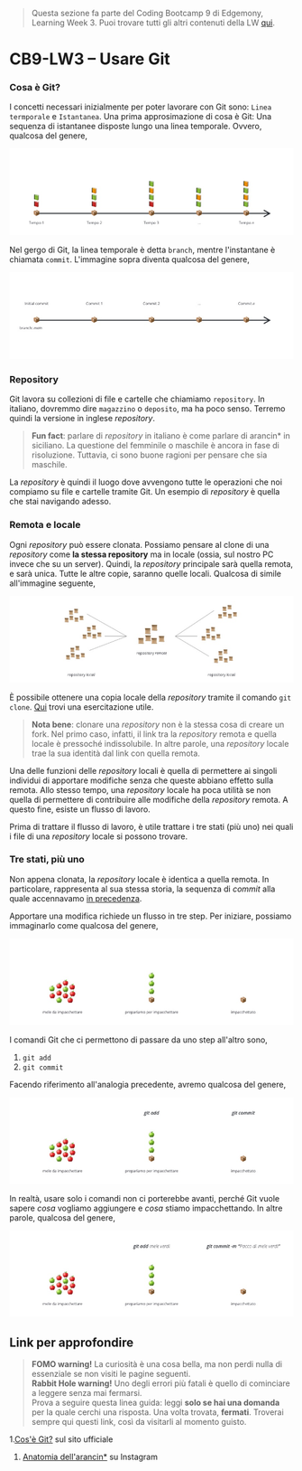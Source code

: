 > Questa sezione fa parte del Coding Bootcamp 9 di Edgemony, Learning Week 3.
> Puoi trovare tutti gli altri contenuti della LW [qui](../lw_03/README.md).

# CB9-LW3 – Usare Git

### Cosa è Git?

I concetti necessari inizialmente per poter lavorare con Git sono:
`Linea termporale` e `Istantanea`. Una prima approsimazione di cosa è Git: Una
sequenza di istantanee disposte lungo una linea temporale. Ovvero, qualcosa del
genere,

![](../images/lw_03-git-timeline-books.jpg)

Nel gergo di Git, la linea temporale è detta `branch`, mentre l'instantane è
chiamata `commit`. L'immagine sopra diventa qualcosa del genere,

![](../images/lw_03-git-timeline.jpg)

### Repository

Git lavora su collezioni di file e cartelle che chiamiamo `repository`. In
italiano, dovremmo dire `magazzino` o `deposito`, ma ha poco senso. Terremo
quindi la versione in inglese _repository_.

> **Fun fact**: parlare di _repository_ in italiano è come parlare di arancin\*
> in siciliano. La questione del femminile o maschile è ancora in fase di
> risoluzione. Tuttavia, ci sono buone ragioni per pensare che sia maschile.

La _repository_ è quindi il luogo dove avvengono tutte le operazioni che noi
compiamo su file e cartelle tramite Git. Un esempio di _repository_ è quella che
stai navigando adesso.

### Remota e locale

Ogni _repository_ può essere clonata. Possiamo pensare al clone di una
_repository_ come **la stessa repository** ma in locale (ossia, sul nostro PC
invece che su un server). Quindi, la _repository_ principale sarà quella remota,
e sarà unica. Tutte le altre copie, saranno quelle locali. Qualcosa di simile
all'immagine seguente,

![](../images/lw_03-git-remote-local.jpg)

È possibile ottenere una copia locale della _repository_ tramite il comando
`git clone`.
[Qui](https://github.com/dev-edgemony/CB9/blob/main/lw_03/esercitazioni/README.md#1-clona-la-repository-cb9)
trovi una esercitazione utile.

> **Nota bene**: clonare una _repository_ non è la stessa cosa di creare un
> fork. Nel primo caso, infatti, il link tra la _repository_ remota e quella
> locale è pressoché indissolubile. In altre parole, una _repository_ locale
> trae la sua identità dal link con quella remota.

Una delle funzioni delle _repository_ locali è quella di permettere ai singoli
individui di apportare modifiche senza che queste abbiano effetto sulla remota.
Allo stesso tempo, una _repository_ locale ha poca utilità se non quella di
permettere di contribuire alle modifiche della _repository_ remota. A questo
fine, esiste un flusso di lavoro.

Prima di trattare il flusso di lavoro, è utile trattare i tre stati (più uno)
nei quali i file di una _repository_ locale si possono trovare.

### Tre stati, più uno

Non appena clonata, la _repository_ locale è identica a quella remota. In
particolare, rappresenta al sua stessa storia, la sequenza di _commit_ alla
quale accennavamo [in precedenza](#cosa-è-git).

Apportare una modifica richiede un flusso in tre step. Per iniziare, possiamo
immaginarlo come qualcosa del genere,

![](../images/lw_03-git-flow.jpg)

I comandi Git che ci permettono di passare da uno step all'altro sono,

1. `git add`
1. `git commit`

Facendo riferimento all'analogia precedente, avremo qualcosa del genere,

![](../images/lw_03-git-commands.jpg)

In realtà, usare solo i comandi non ci porterebbe avanti, perché Git vuole
sapere _cosa_ vogliamo aggiungere e _cosa_ stiamo impacchettando. In altre
parole, qualcosa del genere,

![](../images/lw_03-git-commands-apples.jpg)

## Link per approfondire

> **FOMO warning!** La curiosità è una cosa bella, ma non perdi nulla di
> essenziale se non visiti le pagine seguenti. <br /> **Rabbit Hole warning!**
> Uno degli errori più fatali è quello di cominciare a leggere senza mai
> fermarsi. <br /> Prova a seguire questa linea guida: leggi **solo se hai una
> domanda** per la quale cerchi una risposta. Una volta trovata, **fermati**.
> Troverai sempre qui questi link, così da visitarli al momento guisto.

1.[Cos'è Git?](https://git-scm.com/book/it/v2/Per-Iniziare-Cos%E2%80%99%C3%A9-Git%3F)
sul sito ufficiale

1. [Anatomia dell'arancin\*](https://www.instagram.com/p/CILMYH3hGjq/?img_index=1)
   su Instagram
